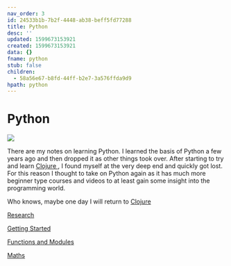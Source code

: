 ```yaml
---
nav_order: 3
id: 24533b1b-7b2f-4448-ab38-beff5fd77288
title: Python
desc: ''
updated: 1599673153921
created: 1599673153921
data: {}
fname: python
stub: false
children:
  - 58a56e67-b8fd-44ff-b2e7-3a576ffda9d9
hpath: python
---
```

# Python

![](/assets/images/2020-09-10-15-59-48.png)

There are my notes on learning Python. I learned the basis of Python a few years ago and then dropped it as other things took over. After starting to try and learn [Clojure ](6000b39f-04b1-4c49-b75b-dfa603889aa0), I found myself at the very deep end and quickly got lost. For this reason I thought to take on Python again as it has much more beginner type courses and videos to at least gain some insight into the programming world. 

Who knows, maybe one day I will return to [Clojure ](6000b39f-04b1-4c49-b75b-dfa603889aa0)

[Research ](8ac32d60-f196-4428-862e-b3bc8a492da3)

[Getting Started ](45f6ddb3-7cf1-4d0c-a9d7-0c2c9b95bee3)

[Functions and Modules ](0de9089e-707b-4dfb-98c5-3a7852f30499)

[Maths ](fc96c616-e616-40cd-9afd-8592452ccbdf)
